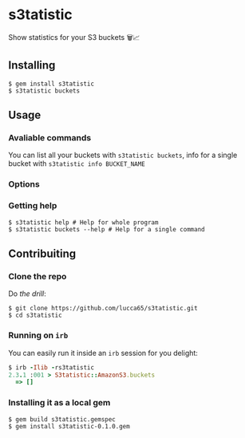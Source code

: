 # s3tatistic
Show statistics for your S3 buckets 🗑📈

## Installing

```shell
$ gem install s3tatistic
$ s3tatistic buckets
```
## Usage

### Avaliable commands

You can list all your buckets with `s3tatistic buckets`, info for a single bucket with `s3tatistic info BUCKET_NAME`

### Options

### Getting help

```shell
$ s3tatistic help # Help for whole program
$ s3tatistic buckets --help # Help for a single command
```

## Contribuiting

### Clone the repo

Do *the drill*:

```shell
$ git clone https://github.com/lucca65/s3tatistic.git
$ cd s3tatistic
```

### Running on `irb`

You can easily run it inside an `irb` session for you delight:

```ruby
$ irb -Ilib -rs3tatistic
2.3.1 :001 > S3tatistic::AmazonS3.buckets
  => []
```

### Installing it as a local gem

```shell
$ gem build s3tatistic.gemspec
$ gem install s3tatistic-0.1.0.gem
```
